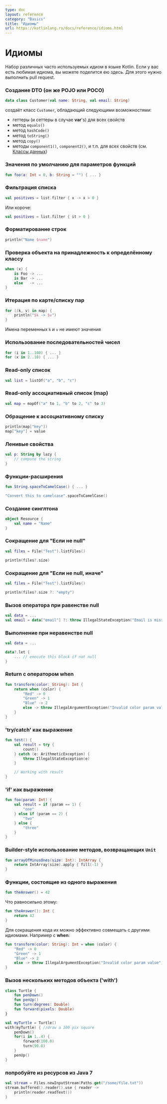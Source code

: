 ```yaml
---
type: doc
layout: reference
category: "Basics"
title: "Идиомы"
url: https://kotlinlang.ru/docs/reference/idioms.html
---
```


# Идиомы

Набор различных часто используемых идиом в языке Kotlin. Если у вас есть любимая идиома, вы можете поделится ею здесь. Для этого нужно выполнить pull request.

### Создание DTO (он же POJO или POCO)

``` kotlin
data class Customer(val name: String, val email: String)
```

создаёт класс `Customer`, обладающий следующими возможностями:

* геттеры (и сеттеры в случае **var**<!--keyword-->'s) для всех свойств
* метод `equals()`
* метод `hashCode()`
* метод `toString()`
* метод `copy()`
* методы `component1()`, `component2()`, и т.п. для всех свойств (см. [Классы данных](data-classes.html))


### Значения по умолчанию для параметров функций

``` kotlin
fun foo(a: Int = 0, b: String = "") { ... }
```

### Фильтрация списка

``` kotlin
val positives = list.filter { x -> x > 0 }
```

Или короче:

``` kotlin
val positives = list.filter { it > 0 }
```

<!--### String Interpolation-->
### Форматирование строк

``` kotlin
println("Name $name")
```

<!--### Instance Checks-->
### Проверка объекта на принадлежность к определённому классу

``` kotlin
when (x) {
    is Foo -> ...
    is Bar -> ...
    else   -> ...
}
```
<!--### Traversing a map/list of pairs-->
### Итерация по карте/списку пар

``` kotlin
for ((k, v) in map) {
    println("$k -> $v")
}
```

<!--`k`, `v` can be called anything.-->
Имена переменных `k` и `v` не имеют значения

<!--### Using ranges-->
### Использование последовательностей чисел 

``` kotlin
for (i in 1..100) { ... }
for (x in 2..10) { ... }
```

<!--### Read-only list-->
### Read-only список

``` kotlin
val list = listOf("a", "b", "c")
```

<a name="Read-only-ассоциативный-список"></a>

<!--### Read-only map-->
### Read-only ассоциативный список (map)

``` kotlin
val map = mapOf("a" to 1, "b" to 2, "c" to 3)
```

<!--###Accessing a map-->
### Обращение к ассоциативному списку

``` kotlin
println(map["key"])
map["key"] = value
```

<!--### Lazy property-->
### Ленивые свойства

``` kotlin
val p: String by lazy {
    // compute the string
}
```

<!--### Extension Functions-->
### Функции-расширения

``` kotlin
fun String.spaceToCamelCase() { ... }

"Convert this to camelcase".spaceToCamelCase()
```

<!--### Creating a singleton-->
### Создание синглтона

``` kotlin
object Resource {
    val name = "Name"
}
```

<!--### If not null shorthand-->
### Сокращение для "Если не null"

``` kotlin
val files = File("Test").listFiles()

println(files?.size)
```

<!--### If not null and else shorthand-->
### Сокращение для "Если не null, иначе" 

``` kotlin
val files = File("Test").listFiles()

println(files?.size ?: "empty")
```

<!--### Executing a statement if null-->
### Вызов оператора при равенстве null

``` kotlin
val data = ...
val email = data["email"] ?: throw IllegalStateException("Email is missing!")
```

<!--### Execute if not null-->
### Выполнение при неравенстве null

``` kotlin
val data = ...

data?.let {
    ... // execute this block if not null
}
```

<!--### Return on when statement-->
### Return с оператором when

``` kotlin
fun transform(color: String): Int {
    return when (color) {
        "Red" -> 0
        "Green" -> 1
        "Blue" -> 2
        else -> throw IllegalArgumentException("Invalid color param value")
    }
}
```

<!--### 'try/catch' expression-->
### 'try/catch' как выражение

``` kotlin
fun test() {
    val result = try {
        count()
    } catch (e: ArithmeticException) {
        throw IllegalStateException(e)
    }

    // Working with result
}
```

<!--### 'if' expression-->
### 'if' как выражение

``` kotlin
fun foo(param: Int) {
    val result = if (param == 1) {
        "one"
    } else if (param == 2) {
        "two"
    } else {
        "three"
    }
}
```

<!--### Builder-style usage of methods that return `Unit`-->
### Builder-style использование методов, возвращающих `Unit`

``` kotlin
fun arrayOfMinusOnes(size: Int): IntArray {
    return IntArray(size).apply { fill(-1) }
}
```


<!--### Single-expression functions-->
### Функции, состоящие из одного выражения

``` kotlin
fun theAnswer() = 42
```

<!--This is equivalent to-->
Что равносильно этому:

``` kotlin
fun theAnswer(): Int {
    return 42
}
```

<!--This can be effectively combined with other idioms, leading to shorter code. E.g. with the **when**-expression:-->
Для сокращения кода их можно эффективно совмещать с другими идиомами. Например с **when**<!--keyword-->:

``` kotlin
fun transform(color: String): Int = when (color) {
    "Red" -> 0
    "Green" -> 1
    "Blue" -> 2
    else -> throw IllegalArgumentException("Invalid color param value")
}
```

<!--### Calling multiple methods on an object instance ('with')-->
### Вызов нескольких методов объекта ('with')

``` kotlin
class Turtle {
    fun penDown()
    fun penUp()
    fun turn(degrees: Double)
    fun forward(pixels: Double)
}

val myTurtle = Turtle()
with(myTurtle) { //draw a 100 pix square
    penDown()
    for(i in 1..4) {
        forward(100.0)
        turn(90.0)
    }
    penUp()
}
```

<!--### Java 7's try with resources-->
### попробуйте из ресурсов из Java 7

``` kotlin
val stream = Files.newInputStream(Paths.get("/some/file.txt"))
stream.buffered().reader().use { reader ->
    println(reader.readText())
}
```
